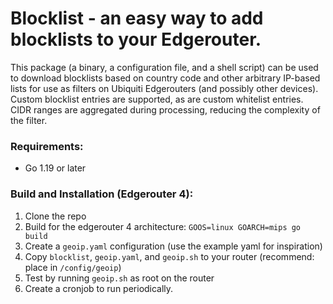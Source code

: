 # Blocklist - an easy way to add blocklists to your Edgerouter.

This package (a binary, a configuration file, and a shell script) can be used to download
blocklists based on country code and other arbitrary IP-based lists for use as filters on
Ubiquiti Edgerouters (and possibly other devices). Custom blocklist entries are supported,
as are custom whitelist entries. CIDR ranges are aggregated during processing, reducing
the complexity of the filter.

### Requirements:
- Go 1.19 or later

### Build and Installation (Edgerouter 4):
1. Clone the repo
2. Build for the edgerouter 4 architecture: `GOOS=linux GOARCH=mips go build`
3. Create a `geoip.yaml` configuration (use the example yaml for inspiration)
4. Copy `blocklist`, `geoip.yaml`, and `geoip.sh` to your router (recommend: place in `/config/geoip`)
5. Test by running `geoip.sh` as root on the router
6. Create a cronjob to run periodically.


